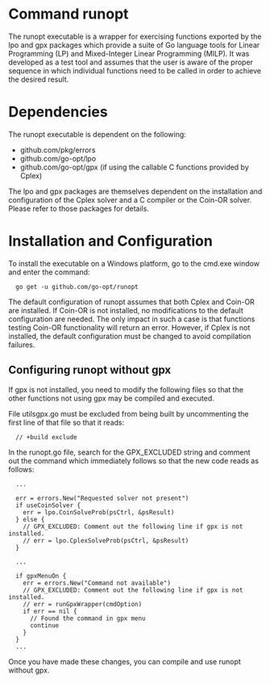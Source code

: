 # Command runopt

The runopt executable is a wrapper for exercising functions exported by the lpo and gpx packages which provide a suite
of Go language tools for Linear Programming (LP) and Mixed-Integer Linear Programming (MILP). It was developed as a test
tool and assumes that the user is aware of the proper sequence in which individual functions need to be called in order
to achieve the desired result.

# Dependencies

The runopt executable is dependent on the following:

*	github.com/pkg/errors
* github.com/go-opt/lpo
*	github.com/go-opt/gpx (if using the callable C functions provided by Cplex)

The lpo and gpx packages are themselves dependent on the installation and configuration of the Cplex solver and a
C compiler or the Coin-OR solver. Please refer to those packages for details.


# Installation and Configuration

To install the executable on a Windows platform, go to the cmd.exe window and enter the command:
```
  go get -u github.com/go-opt/runopt
```

The default configuration of runopt assumes that both Cplex and Coin-OR are installed. If Coin-OR is not installed,
no modifications to the default configuration are needed. The only impact in such a case is that functions testing
Coin-OR functionality will return an error. However, if Cplex is not installed, the default configuration must be
changed to avoid compilation failures.

## Configuring runopt without gpx

If gpx is not installed, you need to modify the following files so that the other functions not using gpx may be 
compiled and executed.

File utilsgpx.go must be excluded from being built by uncommenting the first line of that file so that it reads:
```
  // +build exclude
```
In the runopt.go file, search for the GPX_EXCLUDED string and comment out the command which immediately follows
so that the new code reads as follows:
```
  ...

  err = errors.New("Requested solver not present")
  if useCoinSolver {
    err = lpo.CoinSolveProb(psCtrl, &psResult)						
  } else {
    // GPX_EXCLUDED: Comment out the following line if gpx is not installed.
    // err = lpo.CplexSolveProb(psCtrl, &psResult)			
  }
  
  ...
  
  if gpxMenuOn {
    err = errors.New("Command not available")
    // GPX_EXCLUDED: Comment out the following line if gpx is not installed.
    // err = runGpxWrapper(cmdOption)
    if err == nil {
      // Found the command in gpx menu
      continue
    }
  }  
  ...
```
Once you have made these changes, you can compile and use runopt without gpx.
